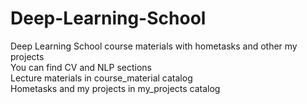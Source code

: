 # Deep-Learning-School
Deep Learning School course materials with hometasks and other my projects\
You can find CV and NLP sections\
Lecture materials in course_material catalog\
Hometasks and my projects in my_projects catalog